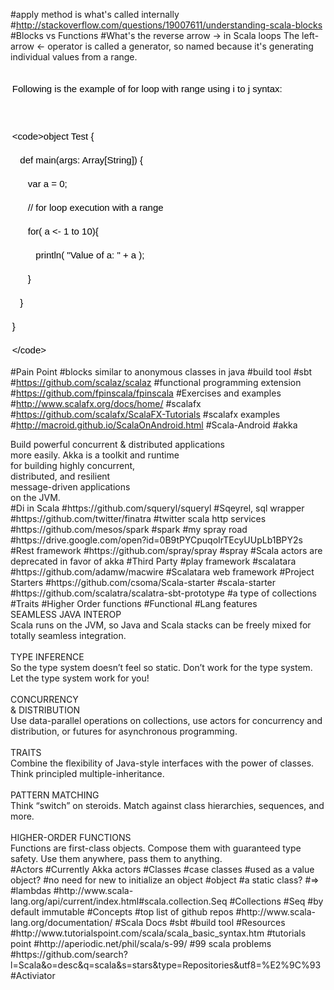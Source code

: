 #apply method is what's called internally
#http://stackoverflow.com/questions/19007611/understanding-scala-blocks
#Blocks vs Functions
#What's the reverse arrow -> in Scala loops
The left-arrow &lt;- operator is called a generator, so named because it's generating individual values from a range.<div><br></div><div><p style="box-sizing: border-box; margin: 0em 0.2em 1em; word-wrap: break-word; padding: 0px; text-align: justify;"><font color="#000000" face="Verdana, Geneva, Tahoma, Arial, Helvetica, sans-serif"><span style="font-size: 15px; line-height: 24px;">Following is the example of for loop with range using i to j syntax:</span></font></p><p style="box-sizing: border-box; margin: 0em 0.2em 1em; word-wrap: break-word; padding: 0px; text-align: justify;"><font color="#000000" face="Verdana, Geneva, Tahoma, Arial, Helvetica, sans-serif"><span style="font-size: 15px; line-height: 24px;"><br></span></font></p><p style="box-sizing: border-box; margin: 0em 0.2em 1em; word-wrap: break-word; padding: 0px; text-align: justify;"><font color="#000000" face="Verdana, Geneva, Tahoma, Arial, Helvetica, sans-serif"><span style="font-size: 15px; line-height: 24px;">&lt;code&gt;object Test {</span></font></p><p style="box-sizing: border-box; margin: 0em 0.2em 1em; word-wrap: break-word; padding: 0px; text-align: justify;"><font color="#000000" face="Verdana, Geneva, Tahoma, Arial, Helvetica, sans-serif"><span style="font-size: 15px; line-height: 24px;">&nbsp; &nbsp;def main(args: Array[String]) {</span></font></p><p style="box-sizing: border-box; margin: 0em 0.2em 1em; word-wrap: break-word; padding: 0px; text-align: justify;"><font color="#000000" face="Verdana, Geneva, Tahoma, Arial, Helvetica, sans-serif"><span style="font-size: 15px; line-height: 24px;">&nbsp; &nbsp; &nbsp; var a = 0;</span></font></p><p style="box-sizing: border-box; margin: 0em 0.2em 1em; word-wrap: break-word; padding: 0px; text-align: justify;"><font color="#000000" face="Verdana, Geneva, Tahoma, Arial, Helvetica, sans-serif"><span style="font-size: 15px; line-height: 24px;">&nbsp; &nbsp; &nbsp; // for loop execution with a range</span></font></p><p style="box-sizing: border-box; margin: 0em 0.2em 1em; word-wrap: break-word; padding: 0px; text-align: justify;"><font color="#000000" face="Verdana, Geneva, Tahoma, Arial, Helvetica, sans-serif"><span style="font-size: 15px; line-height: 24px;">&nbsp; &nbsp; &nbsp; for( a &lt;- 1 to 10){</span></font></p><p style="box-sizing: border-box; margin: 0em 0.2em 1em; word-wrap: break-word; padding: 0px; text-align: justify;"><font color="#000000" face="Verdana, Geneva, Tahoma, Arial, Helvetica, sans-serif"><span style="font-size: 15px; line-height: 24px;">&nbsp; &nbsp; &nbsp; &nbsp; &nbsp;println( "Value of a: " + a );</span></font></p><p style="box-sizing: border-box; margin: 0em 0.2em 1em; word-wrap: break-word; padding: 0px; text-align: justify;"><font color="#000000" face="Verdana, Geneva, Tahoma, Arial, Helvetica, sans-serif"><span style="font-size: 15px; line-height: 24px;">&nbsp; &nbsp; &nbsp; }</span></font></p><p style="box-sizing: border-box; margin: 0em 0.2em 1em; word-wrap: break-word; padding: 0px; text-align: justify;"><font color="#000000" face="Verdana, Geneva, Tahoma, Arial, Helvetica, sans-serif"><span style="font-size: 15px; line-height: 24px;">&nbsp; &nbsp;}</span></font></p><p style="box-sizing: border-box; margin: 0em 0.2em 1em; word-wrap: break-word; padding: 0px; text-align: justify;"><font color="#000000" face="Verdana, Geneva, Tahoma, Arial, Helvetica, sans-serif"><span style="font-size: 15px; line-height: 24px;">}</span></font></p><p style="box-sizing: border-box; margin: 0em 0.2em 1em; word-wrap: break-word; padding: 0px; text-align: justify;"><span style="font-size: 15px; line-height: 24px; color: rgb(0, 0, 0); font-family: Verdana, Geneva, Tahoma, Arial, Helvetica, sans-serif;">&lt;/code&gt;</span></p></div>
#Pain Point
#blocks similar to anonymous classes in java
#build tool
#sbt
#https://github.com/scalaz/scalaz
#functional programming extension
#https://github.com/fpinscala/fpinscala
#Exercises and examples
#http://www.scalafx.org/docs/home/
#scalafx
#https://github.com/scalafx/ScalaFX-Tutorials
#scalafx examples
#http://macroid.github.io/ScalaOnAndroid.html
#Scala-Android
#akka
<div>Build powerful concurrent &amp; distributed applications</div><div>more easily. Akka is a toolkit and runtime</div><div>for building highly concurrent,</div><div>distributed, and resilient</div><div>message-driven applications</div><div>on the JVM.</div>
#Di in Scala
#https://github.com/squeryl/squeryl
#Sqeyrel, sql wrapper
#https://github.com/twitter/finatra
#twitter scala http services
#https://github.com/mesos/spark
#spark
#my spray road
#https://drive.google.com/open?id=0B9tPYCpuqoIrTEcyUUpLb1BPY2s
#Rest framework
#https://github.com/spray/spray
#spray
#Scala actors are deprecated in favor of akka
#Third Party
#play framework
#scalatara
#https://github.com/adamw/macwire
#Scalatara web framework
#Project Starters
#https://github.com/csoma/Scala-starter
#scala-starter
#https://github.com/scalatra/scalatra-sbt-prototype
#a type of collections
#Traits
#Higher Order functions
#Functional
#Lang features
<div>SEAMLESS JAVA INTEROP<br></div><div>Scala runs on the JVM, so Java and Scala stacks can be freely mixed for totally seamless integration.</div><div><br></div><div>TYPE INFERENCE</div><div>So the type system doesn’t feel so static. Don’t work for the type system. Let the type system work for you!</div><div><br></div><div>CONCURRENCY</div><div>&amp; DISTRIBUTION</div><div>Use data-parallel operations on collections, use actors for concurrency and distribution, or futures for asynchronous programming.</div><div><br></div><div>TRAITS</div><div>Combine the flexibility of Java-style interfaces with the power of classes. Think principled multiple-inheritance.</div><div><br></div><div>PATTERN MATCHING</div><div>Think “switch” on steroids. Match against class hierarchies, sequences, and more.</div><div><br></div><div>HIGHER-ORDER FUNCTIONS</div><div>Functions are first-class objects. Compose them with guaranteed type safety. Use them anywhere, pass them to anything.</div>
#Actors
#Currently Akka actors
#Classes 
#case classes
#used as a value object?
#no need for new to initialize an object
#object
#a static class?
#=>
#lambdas
#http://www.scala-lang.org/api/current/index.html#scala.collection.Seq
#Collections
#Seq
#by default immutable
#Concepts
#top list of github repos
#http://www.scala-lang.org/documentation/
#Scala Docs
#sbt
#build tool
#Resources
#http://www.tutorialspoint.com/scala/scala_basic_syntax.htm
#tutorials point
#http://aperiodic.net/phil/scala/s-99/
#99 scala problems
#https://github.com/search?l=Scala&o=desc&q=scala&s=stars&type=Repositories&utf8=%E2%9C%93
#Activiator
